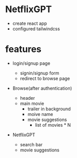 # NetflixGPT

- create react app
- configured tailwindcss

# features

- login/signup page 
    - signin/signup form
    - redirect to browse page
    
- Browse(after authentication)
  - header
  - main movie
    - trailer in background
    - moive name
    - movie suggestions 
      - list of movies * N 



 - NetflixGPT
   - search bar 
   - movie suggestions

